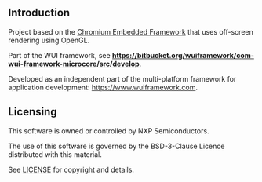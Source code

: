 ## Introduction

Project based on the [Chromium Embedded Framework](https://bitbucket.org/chromiumembedded/cef) that uses off-screen rendering using OpenGL.

Part of the WUI framework, see **https://bitbucket.org/wuiframework/com-wui-framework-microcore/src/develop**.

Developed as an independent part of the multi-platform framework for application development: https://www.wuiframework.com.

## Licensing
This software is owned or controlled by NXP Semiconductors.

The use of this software is governed by the BSD-3-Clause Licence distributed with this material.

See [LICENSE](LICENSE) for copyright and details.
